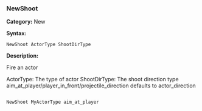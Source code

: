 ### NewShoot

**Category:**
New

**Syntax:**

```scorpionengine
NewShoot ActorType ShootDirType
```

**Description:**

Fire an actor

ActorType: The type of actor
ShootDirType: The shoot direction type aim_at_player/player_in_front/projectile_direction defaults to actor_direction

```scorpionengine

NewShoot MyActorType aim_at_player

```
